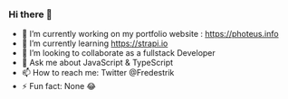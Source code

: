 ### Hi there 👋

- 🔭 I’m currently working on my portfolio website : https://photeus.info
- 🌱 I’m currently learning https://strapi.io
- 👯 I’m looking to collaborate as a fullstack Developer
- 💬 Ask me about JavaScript & TypeScript
- 📫 How to reach me: Twitter @Fredestrik
- ⚡ Fun fact: None 😂
